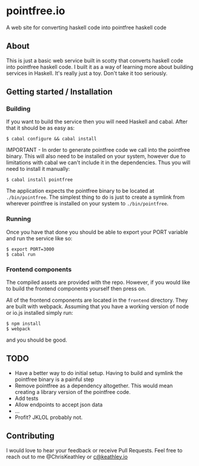 # pointfree.io
A web site for converting haskell code into pointfree haskell code


## About

This is just a basic web service built in scotty that converts haskell code into pointfree haskell code.  I built it as a way of learning more about building services in Haskell.  It's really just a toy.  Don't take it too seriously.

## Getting started / Installation

### Building

If you want to build the service then you will need Haskell and cabal.  After that it should be as easy as:

    $ cabal configure && cabal install
    
IMPORTANT - In order to generate pointfree code we call into the pointfree binary.  This will also need to be 
installed on your system, however due to limitations with cabal we can't include it in the dependencies.  Thus you 
will need to install it manually:

    $ cabal install pointfree
    
The application expects the pointfree binary to be located at `./bin/pointfree`.  The simplest thing to do is just to
create a symlink from wherever pointfree is installed on your system to `./bin/pointfree`.

### Running

Once you have that done you should be able to export your PORT variable and run the service like so:

    $ export PORT=3000
    $ cabal run

### Frontend components

The compiled assets are provided with the repo.  However, if you would like to build the frontend components yourself
then press on.

All of the frontend components are located in the `frontend` directory.  They are built with webpack.  Assuming that you have a working version of node or io.js installed simply run:

    $ npm install
    $ webpack

and you should be good.

## TODO

* Have a better way to do initial setup.  Having to build and symlink the pointfree binary is a painful step
* Remove pointfree as a dependency altogether.  This would mean creating a library version of the pointfree code.
* Add tests
* Allow endpoints to accept json data
* ...
* Profit? JKLOL probably not.

## Contributing

I would love to hear your feedback or receive Pull Requests.  Feel free to reach out to me @ChrisKeathley or c@keathley.io
